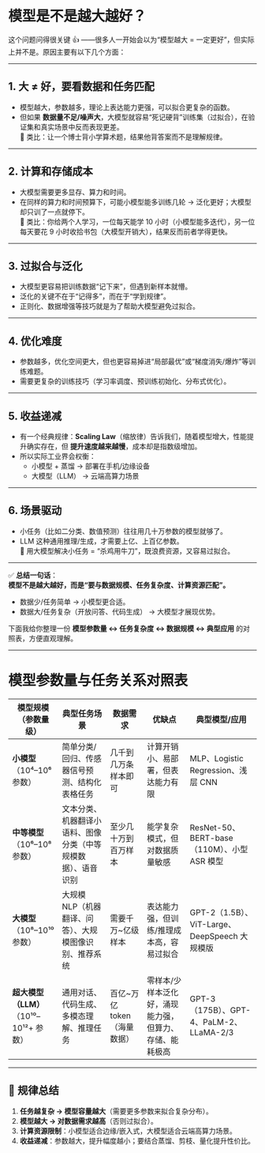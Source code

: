 # 模型是不是越大越好？

这个问题问得很关键 👍 ——很多人一开始会以为“模型越大 = 一定更好”，但实际上并不是。原因主要有以下几个方面：  

---

## 1. **大 ≠ 好，要看数据和任务匹配**
- 模型越大，参数越多，理论上表达能力更强，可以拟合更复杂的函数。  
- 但如果 **数据量不足/噪声大**，大模型就容易“死记硬背”训练集（过拟合），在验证集和真实场景中反而表现更差。  
📌 类比：让一个博士背小学算术题，结果他背答案而不是理解规律。

---

## 2. **计算和存储成本**
- 大模型需要更多显存、算力和时间。  
- 在同样的算力和时间预算下，可能小模型能多训练几轮 → 泛化更好；大模型却只训了一点就停下。  
📌 类比：你给两个人学习，一位每天能学 10 小时（小模型能多迭代），另一位每天要花 9 小时收拾书包（大模型开销大），结果反而前者学得更快。

---

## 3. **过拟合与泛化**
- 大模型更容易把训练数据“记下来”，但遇到新样本就懵。  
- 泛化的关键不在于“记得多”，而在于“学到规律”。  
- 正则化、数据增强等技巧就是为了帮助大模型避免过拟合。  

---

## 4. **优化难度**
- 参数越多，优化空间更大，但也更容易掉进“局部最优”或“梯度消失/爆炸”等训练难题。  
- 需要更复杂的训练技巧（学习率调度、预训练初始化、分布式优化）。  

---

## 5. **收益递减**
- 有一个经典规律：**Scaling Law**（缩放律）告诉我们，随着模型增大，性能提升确实存在，但 **提升速度越来越慢**，成本却是指数级增加。  
- 所以实际工业界会权衡：  
  - 小模型 + 蒸馏 → 部署在手机/边缘设备  
  - 大模型（LLM） → 云端高算力场景  

---

## 6. **场景驱动**
- 小任务（比如二分类、数值预测）往往用几十万参数的模型就够了。  
- LLM 这种通用推理/生成，才需要上亿、上百亿参数。  
📌 用大模型解决小任务 = “杀鸡用牛刀”，既浪费资源，又容易过拟合。

---

✅ **总结一句话**：  
**模型不是越大越好，而是“要与数据规模、任务复杂度、计算资源匹配”。**  
- 数据少/任务简单 → 小模型更合适。  
- 数据大/任务复杂（开放问答、代码生成） → 大模型才展现优势。  






下面我给你整理一份 **模型参数量 ↔ 任务复杂度 ↔ 数据规模 ↔ 典型应用** 的对照表，方便直观理解。  

---

# 模型参数量与任务关系对照表

| **模型规模（参数量级）**               | **典型任务场景**                                             | **数据需求**                | **优缺点**                                              | **典型模型/应用**                             |
| -------------------------------------- | ------------------------------------------------------------ | --------------------------- | ------------------------------------------------------- | --------------------------------------------- |
| **小模型**（10⁴–10⁶ 参数）             | 简单分类/回归、传感器信号预测、结构化表格任务                | 几千到几万条样本即可        | 计算开销小、易部署，但表达能力有限                      | MLP、Logistic Regression、浅层 CNN            |
| **中等模型**（10⁶–10⁸ 参数）           | 文本分类、机器翻译小语料、图像分类（中等规模数据）、语音识别 | 至少几十万到百万样本        | 能学复杂模式，但对数据质量敏感                          | ResNet-50、BERT-base（110M）、小型 ASR 模型   |
| **大模型**（10⁸–10¹⁰ 参数）            | 大规模 NLP（机器翻译、问答）、大规模图像识别、推荐系统       | 需要千万~亿级样本           | 表达能力强，但训练/推理成本高，容易过拟合               | GPT-2（1.5B）、ViT-Large、DeepSpeech 大规模版 |
| **超大模型（LLM）**（10¹⁰–10¹²+ 参数） | 通用对话、代码生成、多模态理解、推理任务                     | 百亿~万亿 token（海量数据） | 零样本/少样本泛化好，涌现能力强，但算力、存储、能耗极高 | GPT-3（175B）、GPT-4、PaLM-2、LLaMA-2/3       |

---

## 📌 规律总结
1. **任务越复杂 → 模型容量越大**（需要更多参数来拟合复杂分布）。  
2. **模型越大 → 对数据需求越高**（否则过拟合）。  
3. **计算资源限制**：小模型适合边缘/嵌入式，大模型适合云端高算力场景。  
4. **收益递减**：参数越大，提升幅度越小；要结合蒸馏、剪枝、量化提升性价比。  
